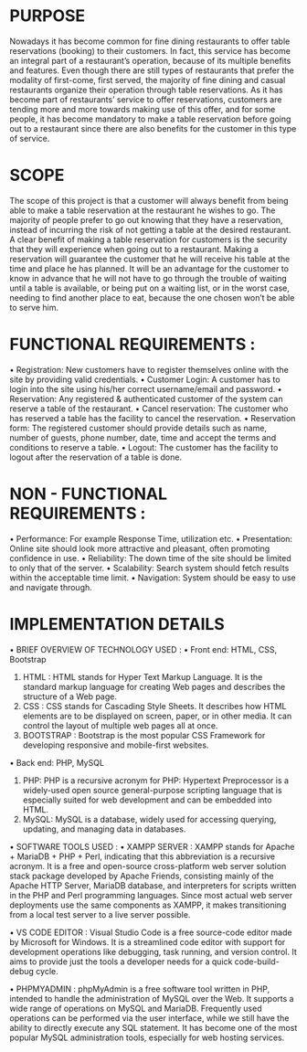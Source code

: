 # PURPOSE
Nowadays it has become common for fine dining restaurants to offer table reservations (booking) to their customers. In fact, this service has become an integral part of a restaurant’s operation, because of its multiple benefits and features. Even though there are still types of restaurants that prefer the modality of first-come, first served, the majority of fine dining and casual restaurants organize their operation through table reservations. As it has become part of restaurants’ service to offer reservations, customers are tending more and more towards making use of this offer, and for some people, it has become mandatory to make a table reservation before going out to a restaurant since there are also benefits for the customer in this type of service.

# SCOPE
The scope of this project is that a customer will always benefit from being able to make a table reservation at the restaurant he wishes to go. The majority of people prefer to go out knowing that they have a reservation, instead of incurring the risk of not getting a table at the desired restaurant. A clear benefit of making a table reservation for customers is the security that they will experience when going out to a restaurant. Making a reservation will guarantee the customer that he will receive his table at the time and place he has planned. It will be an advantage for the customer to know in advance that he will not have to go through the trouble of waiting until a table is available, or being put on a waiting list, or in the worst case, needing to find another place to eat, because the one chosen won’t be able to serve him.

# FUNCTIONAL REQUIREMENTS :
•	Registration: New customers have to register themselves online with the site by providing valid credentials.
•	Customer Login: A customer has to login into the site using his/her correct username/email and password.
•	Reservation:  Any registered & authenticated customer of the system can reserve a table of the restaurant.
•	Cancel reservation: The customer who has reserved a table has the facility to cancel the reservation.
•	Reservation form: The registered customer should provide details such as name, number of guests, phone number, date, time and accept the terms and conditions to reserve a table.
•	Logout: The customer has the facility to logout after the reservation of a table is done.

# NON - FUNCTIONAL REQUIREMENTS :
•	Performance: For example Response Time, utilization etc.
•	Presentation: Online site should look more attractive and pleasant, often promoting confidence in use.
•	Reliability: The down time of the site should be limited to only that of the server.
•	Scalability: Search system should fetch results within the acceptable time limit.
•	Navigation: System should be easy to use and navigate through.

# IMPLEMENTATION  DETAILS

•	BRIEF OVERVIEW OF TECHNOLOGY USED :
•	Front end: 
HTML, CSS, Bootstrap
1.	HTML : HTML stands for Hyper Text Markup Language. It is the standard markup language for creating Web pages and describes the structure of a Web page.
2.	CSS : CSS stands for Cascading Style Sheets. It describes how HTML elements are to be displayed on screen, paper, or in other media. It can control the layout of multiple web pages all at once.
3.	BOOTSTRAP :  Bootstrap is the most popular CSS Framework for developing responsive and mobile-first websites. 

•	Back end: 
PHP, MySQL
1.	PHP: PHP is a recursive acronym for PHP: Hypertext Preprocessor is a widely-used open source general-purpose scripting language that is especially suited for web development and can be embedded into HTML.
2.	MySQL: MySQL is a database, widely used for accessing querying, updating, and managing data in databases.

•	SOFTWARE TOOLS USED :
•	XAMPP SERVER :
XAMPP stands for Apache + MariaDB + PHP + Perl, indicating that this abbreviation is a recursive acronym. It is a free and open-source cross-platform web server solution stack package developed by Apache Friends, consisting mainly of the Apache HTTP Server, MariaDB database, and interpreters for scripts written in the PHP and Perl programming languages. Since most actual web server deployments use the same components as XAMPP, it makes transitioning from a local test server to a live server possible.

•	VS CODE EDITOR :
Visual Studio Code is a free source-code editor made by Microsoft for Windows. It is a streamlined code editor with support for development operations like debugging, task running, and version control. It aims to provide just the tools a developer needs for a quick code-build-debug cycle.

•	PHPMYADMIN :
phpMyAdmin is a free software tool written in PHP, intended to handle the administration of MySQL over the Web. It supports a wide range of operations on MySQL and MariaDB. Frequently used operations can be performed via the user interface, while we still have the ability to directly execute any SQL statement.  It has become one of the most popular MySQL administration tools, especially for web hosting services.
